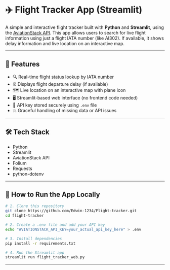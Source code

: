# ✈️ Flight Tracker App (Streamlit)

A simple and interactive flight tracker built with **Python** and **Streamlit**, using the [AviationStack API](https://aviationstack.com/). This app allows users to search for live flight information using just a flight IATA number (like AI302). If available, it shows delay information and live location on an interactive map.

---

## 🌟 Features

- 🔍 Real-time flight status lookup by IATA number  
- ⏰ Displays flight departure delay (if available)  
- 🗺️ Live location on an interactive map with plane icon  
- 🖥️ Streamlit-based web interface (no frontend code needed)  
- 🔐 API key stored securely using `.env` file  
- 💥 Graceful handling of missing data or API issues  

---

## 🛠️ Tech Stack

- Python  
- Streamlit  
- AviationStack API  
- Folium  
- Requests  
- python-dotenv  

---

## 🚀 How to Run the App Locally

```bash
# 1. Clone this repository
git clone https://github.com/Edwin-1234/Flight-tracker.git
cd flight-tracker

# 2. Create a .env file and add your API key
echo "AVIATIONSTACK_API_KEY=your_actual_api_key_here" > .env

# 3. Install dependencies
pip install -r requirements.txt

# 4. Run the Streamlit app
streamlit run flight_tracker_web.py

```
---

